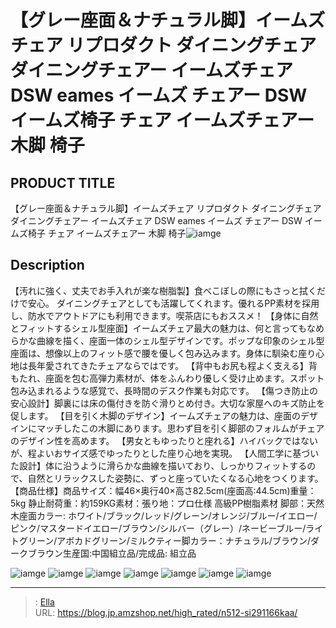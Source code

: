 # 【グレー座面＆ナチュラル脚】イームズチェア リプロダクト ダイニングチェア ダイニングチェアー イームズチェア DSW eames イームズ チェアー DSW イームズ椅子 チェア イームズチェアー 木脚 椅子


## PRODUCT TITLE 

【グレー座面＆ナチュラル脚】イームズチェア リプロダクト ダイニングチェア ダイニングチェアー イームズチェア DSW eames イームズ チェアー DSW イームズ椅子 チェア イームズチェアー 木脚 椅子![iamge](https://b2bfiles1.gigab2b.cn/image/wkseller/301/PP004264/20200416_78a0df977e478b287037c93229afe5ef.jpg)

## Description

【汚れに強く、丈夫でお手入れが楽な樹脂製】食べこぼしの際にもさっと拭くだけで安心。 ダイニングチェアとしても活躍してくれます。優れるPP素材を採用し、防水でアウトドアにも利用できます。喫茶店にもおススメ！
【身体に自然とフィットするシェル型座面】イームズチェア最大の魅力は、何と言ってもなめらかな曲線を描く、座面一体のシェル型デザインです。ポップな印象のシェル型座面は、想像以上のフィット感で腰を優しく包み込みます。身体に馴染む座り心地は長年愛されてきたチェアならではです。
【背中もお尻も程よく支える】背もたれ、座面を包む高弾力素材が、体をふんわり優しく受け止めます。スポット包み込まれるような感覚で、長時間のデスク作業も対応です。
【傷つき防止の安心設計】脚裏には床の傷付きを防ぐ滑りとめ付き。大切な家屋へのキズ防止を促します。
【目を引く木脚のデザイン】イームズチェアの魅力は、座面のデザインにマッチしたこの木脚にあります。思わず目を引く脚部のフォルムがチェアのデザイン性を高めます。
【男女ともゆったりと座れる】ハイバックではないが、程よいおサイズ感でゆったりとした座り心地を実現。
【人間工学に基づいた設計】体に沿うように滑らかな曲線を描いており、しっかりフィットするので、自然とリラックスした姿勢に、ずっと座っていたくなる心地をつくります。
【商品仕様】商品サイズ：幅46×奥行40×高さ82.5cm(座面高:44.5cm)重量：5kg 静止耐荷重：約159KG素材：張り地：プロ仕様 高級PP樹脂素材 脚部：天然木座面カラー: ホワイト/ブラック/レッド/グレーン/オレンジ/ブルー/イエロー/ピンク/マスタードイエロー/ブラウン/シルバー（グレー）/ネービーブルー/ライトグリーン/アボカドグリーン/ミルクティー脚カラー：ナチュラル/ブラウン/ダークブラウン生産国:中国組立品/完成品: 組立品


![iamge](https://b2bfiles1.gigab2b.cn/image/wkseller/301/PP004264/20200416_c9f69996ef6b352775834e6f11f3a16d.jpg)
![iamge](https://b2bfiles1.gigab2b.cn/image/wkseller/301/PP004264/20200416_4dc11a2c34b386258f0cdb7f2000f39b.jpg)
![iamge](https://b2bfiles1.gigab2b.cn/image/wkseller/301/PP004264/20200416_4ef02963edbe54d630f7c1ccee28d7b7.jpg)
![iamge](https://b2bfiles1.gigab2b.cn/image/wkseller/301/PP004264/20200416_eb12f8de6374a0fed3c21ee61aaecc8e.jpg)
![iamge](https://b2bfiles1.gigab2b.cn/image/wkseller/301/PP004264/20200416_27112b0e84e3698f6c80c88b00480d9b.jpg)
![iamge](https://b2bfiles1.gigab2b.cn/image/wkseller/301/PP004264/20200416_ca50baf70884462d6720cbe5aab8359d.jpg)
![iamge](https://b2bfiles1.gigab2b.cn/image/wkseller/301/PP004264/20200416_5a6f42358a334fffef9d04d5b89df9c3.jpg)


---

> : [Ella](https://blog.jp.amzshop.net/)  
> URL: https://blog.jp.amzshop.net/high_rated/n512-si291166kaa/  

